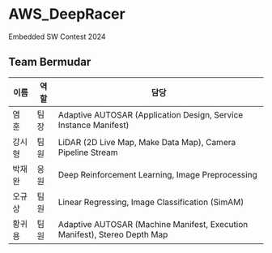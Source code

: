 # AWS_DeepRacer
Embedded SW Contest 2024

## Team Bermudar

|이름|역할|담당|
|---|---|----------------------|
|염 훈|팀  장|Adaptive AUTOSAR (Application Design, Service Instance Manifest)|
|강시형|팀  원|LiDAR (2D Live Map, Make Data Map), Camera Pipeline Stream|
|박재완|응  원|Deep Reinforcement Learning, Image Preprocessing|
|오규상|팀  원|Linear Regressing, Image Classification (SimAM)|
|황귀용|팀  원|Adaptive AUTOSAR (Machine Manifest, Execution Manifest), Stereo Depth Map|
